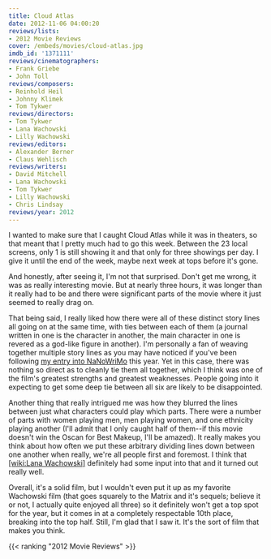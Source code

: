 ```yaml
---
title: Cloud Atlas
date: 2012-11-06 04:00:20
reviews/lists:
- 2012 Movie Reviews
cover: /embeds/movies/cloud-atlas.jpg
imdb_id: '1371111'
reviews/cinematographers:
- Frank Griebe
- John Toll
reviews/composers:
- Reinhold Heil
- Johnny Klimek
- Tom Tykwer
reviews/directors:
- Tom Tykwer
- Lana Wachowski
- Lilly Wachowski
reviews/editors:
- Alexander Berner
- Claus Wehlisch
reviews/writers:
- David Mitchell
- Lana Wachowski
- Tom Tykwer
- Lilly Wachowski
- Chris Lindsay
reviews/year: 2012
---
```

I wanted to make sure that I caught Cloud Atlas while it was in theaters, so that meant that I pretty much had to go this week. Between the 23 local screens, only 1 is still showing it and that only for three showings per day. I give it until the end of the week, maybe next week at tops before it's gone.

<!--more-->

And honestly, after seeing it, I'm not that surprised. Don't get me wrong, it was as really interesting movie. But at nearly three hours, it was longer than it really had to be and there were significant parts of the movie where it just seemed to really drag on.

That being said, I really liked how there were all of these distinct story lines all going on at the same time, with ties between each of them (a journal written in one is the character in another, the main character in one is revered as a god-like figure in another). I'm personally a fan of weaving together multiple story lines as you may have noticed if you've been following <a title="NaNoWriMo 2012" href="blog.jverkamp.com/category/writing/novels/nanowrimo-2012/">my entry into NaNoWriMo</a> this year. Yet in this case, there was nothing so direct as to cleanly tie them all together, which I think was one of the film's greatest strengths and greatest weaknesses. People going into it expecting to get some deep tie between all six are likely to be disappointed.

Another thing that really intrigued me was how they blurred the lines between just what characters could play which parts. There were a number of parts with women playing men, men playing women, and one ethnicity playing another (I'll admit that I only caught half of them--if this movie doesn't win the Oscan for Best Makeup, I'll be amazed). It really makes you think about how often we put these arbitrary dividing lines down between one another when really, we're all people first and foremost. I think that [[wiki:Lana Wachowski]]() definitely had some input into that and it turned out really well.

Overall, it's a solid film, but I wouldn't even put it up as my favorite Wachowski film (that goes squarely to the Matrix and it's sequels; believe it or not, I actually quite enjoyed all three) so it definitely won't get a top spot for the year, but it comes in at a completely respectable 10th place, breaking into the top half. Still, I'm glad that I saw it. It's the sort of film that makes you think.

{{< ranking "2012 Movie Reviews" >}}